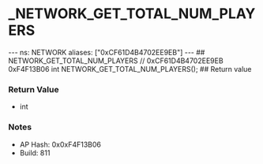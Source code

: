 # _NETWORK_GET_TOTAL_NUM_PLAYERS

--- ns: NETWORK aliases: ["0xCF61D4B4702EE9EB"] --- ## NETWORK_GET_TOTAL_NUM_PLAYERS  // 0xCF61D4B4702EE9EB 0xF4F13B06 int NETWORK_GET_TOTAL_NUM_PLAYERS();   ## Return value

### Return Value
* int

### Notes
* AP Hash: 0x0xF4F13B06
* Build: 811

